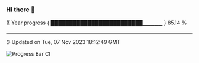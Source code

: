 ### Hi there 👋

⏳ Year progress { █████████████████████████▁▁▁▁▁ } 85.14 %

---

⏰ Updated on Tue, 07 Nov 2023 18:12:49 GMT

![Progress Bar CI](https://github.com/liununu/liununu/workflows/Progress%20Bar%20CI/badge.svg)
